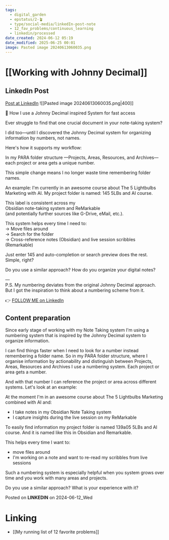 ```yaml
---
tags:
  - digital_garden
  - epstatus/2-🪴
  - type/social-media/linkedIn-post-note
  - 12_fav_problems/continuous_learning
  - linkedin/processed
date_created: 2024-06-12 05:19
date_modified: 2025-06-25 00:01
image: Pasted image 20240613060035.png
---
```

# [[Working with Johnny Decimal]]

## LinkedIn Post

[Post at LinkedIn](https://www.linkedin.com/posts/sebastiankamilli_how-i-use-a-johnny-decimal-inspired-system-activity-7206550832270487554-azXl?utm_source=share&utm_medium=member_desktop)
![[Pasted image 20240613060035.png|400]]

🔢 How I use a Johnny Decimal inspired System for fast access  
  
Ever struggle to find that one crucial document in your note-taking system?  
  
I did too—until I discovered the Johnny Decimal system for organizing information by numbers, not names.  
  
Here's how it supports my workflow:  
  
In my PARA folder structure —Projects, Areas, Resources, and Archives—  
each project or area gets a unique number.  
  
This simple change means I no longer waste time remembering folder names.  
  
An example: I'm currently in an awesome course about The 5 Lightbulbs Marketing with AI. My project folder is named: 145 5LBs and AI course.  
  
This label is consistent across my  
Obsidian note-taking system and ReMarkable  
(and potentially further sources like G-Drive, eMail, etc.).  
  
This system helps every time I need to:  
→ Move files around  
→ Search for the folder  
→ Cross-reference notes (Obsidian) and live session scribbles (Remarkable)  
  
Just enter 145 and auto-completion or search preview does the rest.  
Simple, right?  
  
Do you use a similar approach? How do you organize your digital notes?  
  
—  
P.S. My numbering deviates from the original Johnny Decimal approach.  
But I got the inspiration to think about a numbering scheme from it.

👉 [FOLLOW ME on LinkedIn](https://www.linkedin.com/comm/mynetwork/discovery-see-all?usecase=PEOPLE_FOLLOWS&followMember=sebastiankamilli)

## Content preparation

Since early stage of working with my Note Taking system I'm using a numbering system that is inspired by the Johnny Decimal system to organize information. 

I can find things faster when I need to look for a number instead remembering a folder name. So in my PARA folder structure, where I organise information by actionability and distinguish between Projects, Areas, Resources and Archives I use a numbering system. Each project or area gets a number. 

And with that number I can reference the project or area across different systems. Let's look at an example:

At the moment I'm in an awesome course about The 5 Lightbulbs Marketing combined with AI and:
+ I take notes in my Obsidian Note Taking system
+ I capture insights during the live session on my ReMarkable

To easily find information my project folder is named 139a05 5LBs and AI course. And it is named like this in Obsidian and Remarkable. 

This helps every time I want to:
+ move files around
+ I'm working on a note and want to re-read my scribbles from live sessions

Such a numbering system is especially helpful when you system grows over time and you work with many areas and projects.

Do you use a similar approach? What is your experience with it?

Posted on **LINKEDIN** on 2024-06-12_Wed

# Linking

+ [[My running list of 12 favorite problems]]